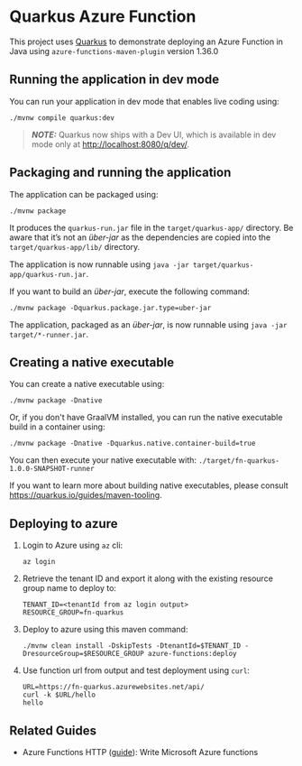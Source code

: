 # Quarkus Azure Function

This project uses [Quarkus](https://quarkus.io/) to demonstrate deploying an Azure Function in Java
using `azure-functions-maven-plugin` version 1.36.0

## Running the application in dev mode

You can run your application in dev mode that enables live coding using:

```shell script
./mvnw compile quarkus:dev
```

> **_NOTE:_**  Quarkus now ships with a Dev UI, which is available in dev mode only at <http://localhost:8080/q/dev/>.

## Packaging and running the application

The application can be packaged using:

```shell script
./mvnw package
```

It produces the `quarkus-run.jar` file in the `target/quarkus-app/` directory.
Be aware that it’s not an _über-jar_ as the dependencies are copied into the `target/quarkus-app/lib/` directory.

The application is now runnable using `java -jar target/quarkus-app/quarkus-run.jar`.

If you want to build an _über-jar_, execute the following command:

```shell script
./mvnw package -Dquarkus.package.jar.type=uber-jar
```

The application, packaged as an _über-jar_, is now runnable using `java -jar target/*-runner.jar`.

## Creating a native executable

You can create a native executable using:

```shell script
./mvnw package -Dnative
```

Or, if you don't have GraalVM installed, you can run the native executable build in a container using:

```shell script
./mvnw package -Dnative -Dquarkus.native.container-build=true
```

You can then execute your native executable with: `./target/fn-quarkus-1.0.0-SNAPSHOT-runner`

If you want to learn more about building native executables, please consult <https://quarkus.io/guides/maven-tooling>.


## Deploying to azure

1. Login to Azure using `az` cli:
    ```
    az login
    ```
1. Retrieve the tenant ID and export it along with the existing resource group name to deploy to:
    ```
    TENANT_ID=<tenantId from az login output>
    RESOURCE_GROUP=fn-quarkus
    ```
1. Deploy to azure using this maven command:
    ```
    ./mvnw clean install -DskipTests -DtenantId=$TENANT_ID -DresourceGroup=$RESOURCE_GROUP azure-functions:deploy
    ```
1. Use function url from output and test deployment using `curl`:
    ```
    URL=https://fn-quarkus.azurewebsites.net/api/
    curl -k $URL/hello
    hello
    ```

## Related Guides

- Azure Functions HTTP ([guide](https://quarkus.io/guides/azure-functions-http)): Write Microsoft Azure functions
